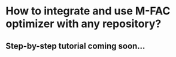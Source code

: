# How to integrate and use M-FAC optimizer with any repository?

## Step-by-step tutorial coming soon...
